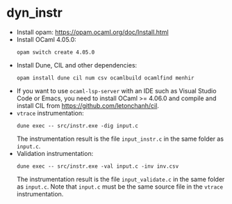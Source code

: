 # dyn_instr

- Install opam: https://opam.ocaml.org/doc/Install.html
- Install OCaml 4.05.0:
    ```
    opam switch create 4.05.0
    ```
- Install Dune, CIL and other dependencies:
    ```
    opam install dune cil num csv ocamlbuild ocamlfind menhir
    ```
- If you want to use `ocaml-lsp-server` with an IDE such as Visual Studio Code or Emacs, you need to install OCaml >= 4.06.0 and compile and install CIL from https://github.com/letonchanh/cil.
- `vtrace` instrumentation:
    ```
    dune exec -- src/instr.exe -dig input.c
    ```
    The instrumentation result is the file `input_instr.c` in the same folder as `input.c`.
- Validation instrumentation:
    ```
    dune exec -- src/instr.exe -val input.c -inv inv.csv
    ```
    The instrumentation result is the file `input_validate.c` in the same folder as `input.c`.
    Note that `input.c` must be the same source file in the `vtrace` instrumentation.
